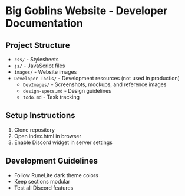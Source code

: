 # Big Goblins Website - Developer Documentation

## Project Structure
- `css/` - Stylesheets
- `js/` - JavaScript files
- `images/` - Website images
- `Developer Tools/` - Development resources (not used in production)
  - `DevImages/` - Screenshots, mockups, and reference images
  - `design-specs.md` - Design guidelines
  - `todo.md` - Task tracking

## Setup Instructions
1. Clone repository
2. Open index.html in browser
3. Enable Discord widget in server settings

## Development Guidelines
- Follow RuneLite dark theme colors
- Keep sections modular
- Test all Discord features 